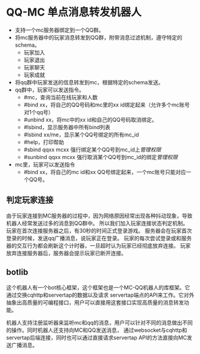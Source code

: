 # QQ-MC 单点消息转发机器人

- 支持一个mc服务器绑定到一个QQ群。
- 将mc服务器中的玩家消息转发到QQ群，附带消息过滤机制，遵守特定的schema。
  - 玩家加入
  - 玩家退出
  - 玩家聊天
  - 玩家成就
- 将qq群中玩家发送的信息转发到mc，根据特定的schema发送。
- qq群中，玩家可以发送指令。
  - #mc，查询当前在线玩家和人数
  - #bind xx，将自己的QQ号码和mc里的xx id绑定起来（允许多个mc账号对1个qq号）
  - #unbind xx，将mc中的xx id和自己的QQ号码取消绑定。
  - #lsbind，显示服务器中所有bind列表
  - #lsbind xx/me，显示某个QQ号绑定的所有mc_id
  - #help，打印帮助
  - #sbind qqxx mcxx 强行绑定某个QQ号到mc_id上*管理权限*
  - #sunbind qqxx mcxx 强行取消某个QQ号到mc_id的绑定*管理权限*
- mc里，玩家可以发送指令
  - #bind xx，将自己的mc id和xx QQ号绑定起来，一个mc账号只能对应一个QQ号。
## 判定玩家连接

由于玩家连接到MC服务器的过程中，因为网络原因经常出现各种抖动现象，导致机器人经常发送过多的消息到QQ群中。
所以我们加入玩家连接状态判定机制。
玩家在首次连接服务器之后，有30秒的时间正式登录游戏。
服务器会在玩家首次登录的时候，发送qq广播消息，说玩家正在登录。
玩家的每次尝试登录或和服务器的交互行为都会刷新这个计时器，一旦超时认为玩家已经彻底放弃连接。
玩家放弃连接服务器后，服务器会提示玩家已断开连接。

## botlib

这个机器人有一个bot核心框架，这个框架也是一个MC-QQ机器人的库框架。它通过交换cqhttp和servertap的数据以及请求
servertap端点的API来工作。它对外抽象出高质量的可编程接口，用户可以直接用这套接口实现高质量的消息转发功能。

机器人支持注册监听器来监听mc和qq的消息，用户可以针对不同的消息做出不同的操作。同时机器人还支持向MC和QQ发送消息，
通过websocket与cqhttp和servertap后端连接，同时也可以通过直接请求servertap API的方法直接向MC发送广播消息。